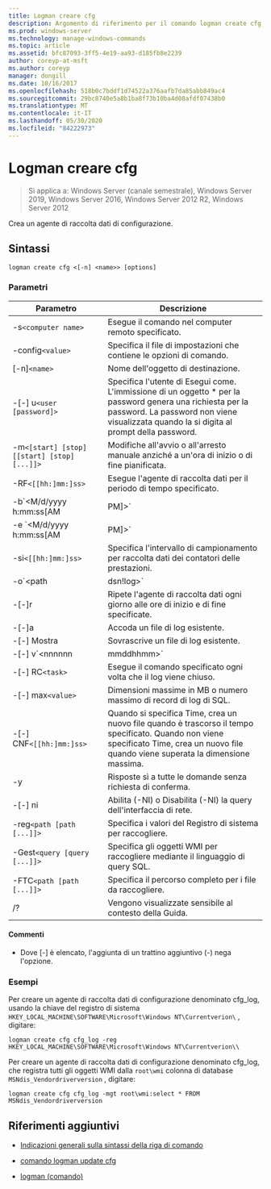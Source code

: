 ```yaml
---
title: Logman creare cfg
description: Argomento di riferimento per il comando logman create cfg, che consente di creare un agente di raccolta dati di configurazione.
ms.prod: windows-server
ms.technology: manage-windows-commands
ms.topic: article
ms.assetid: bfc87093-3ff5-4e19-aa93-d185fb8e2239
author: coreyp-at-msft
ms.author: coreyp
manager: dongill
ms.date: 10/16/2017
ms.openlocfilehash: 518b0c7bddf1d74522a376aafb7da85abb849ac4
ms.sourcegitcommit: 29bc8740e5a8b1ba8f73b10ba4d08afdf07438b0
ms.translationtype: MT
ms.contentlocale: it-IT
ms.lasthandoff: 05/30/2020
ms.locfileid: "84222973"
---
```

# <a name="logman-create-cfg"></a>Logman creare cfg

> Si applica a: Windows Server (canale semestrale), Windows Server 2019, Windows Server 2016, Windows Server 2012 R2, Windows Server 2012

Crea un agente di raccolta dati di configurazione.

## <a name="syntax"></a>Sintassi

```
logman create cfg <[-n] <name>> [options]
```

### <a name="parameters"></a>Parametri

| Parametro | Descrizione |
| --------- | ----------- |
| -s`<computer name>` | Esegue il comando nel computer remoto specificato. |
| -config`<value>` | Specifica il file di impostazioni che contiene le opzioni di comando. |
| [-n]`<name>` | Nome dell'oggetto di destinazione. |
| -[-] u`<user [password]>` | Specifica l'utente di Esegui come. L'immissione di un oggetto \* per la password genera una richiesta per la password. La password non viene visualizzata quando la si digita al prompt della password. |
| -m`<[start] [stop] [[start] [stop] [...]]>` | Modifiche all'avvio o all'arresto manuale anziché a un'ora di inizio o di fine pianificata. |
| -RF`<[[hh:]mm:]ss>` | Esegue l'agente di raccolta dati per il periodo di tempo specificato. |
| -b`<M/d/yyyy h:mm:ss[AM|PM]>` | Inizia la raccolta dei dati all'ora specificata. |
| -e `<M/d/yyyy h:mm:ss[AM|PM]>` | Termina la raccolta dei dati all'ora specificata. |
| -si`<[[hh:]mm:]ss>` | Specifica l'intervallo di campionamento per raccolta dati dei contatori delle prestazioni. |
| -o`<path|dsn!log>` | Specifica che il file di log di output o DSN e di log impostare il nome in un database SQL. |
| -[-]r | Ripete l'agente di raccolta dati ogni giorno alle ore di inizio e di fine specificate. |
| -[-]a | Accoda un file di log esistente. |
| -[-] Mostra | Sovrascrive un file di log esistente. |
| -[-] v`<nnnnnn|mmddhhmm>` | Connette le informazioni sul controllo delle versioni dei file alla fine del nome del file di log. |
| -[-] RC`<task>` | Esegue il comando specificato ogni volta che il log viene chiuso. |
| -[-] max`<value>` | Dimensioni massime in MB o numero massimo di record di log di SQL. |
| -[-] CNF`<[[hh:]mm:]ss>` | Quando si specifica Time, crea un nuovo file quando è trascorso il tempo specificato. Quando non viene specificato Time, crea un nuovo file quando viene superata la dimensione massima. |
| -y | Risposte sì a tutte le domande senza richiesta di conferma. |
| -[-] ni | Abilita (-NI) o Disabilita (-NI) la query dell'interfaccia di rete. |
| -reg`<path [path [...]]>` | Specifica i valori del Registro di sistema per raccogliere. |
| -Gest`<query [query [...]]>` | Specifica gli oggetti WMI per raccogliere mediante il linguaggio di query SQL. |
| -FTC`<path [path [...]]>` | Specifica il percorso completo per i file da raccogliere. |
| /? | Vengono visualizzate sensibile al contesto della Guida. |

#### <a name="remarks"></a>Commenti

- Dove [-] è elencato, l'aggiunta di un trattino aggiuntivo (-) nega l'opzione.

### <a name="examples"></a>Esempi

Per creare un agente di raccolta dati di configurazione denominato cfg_log, usando la chiave del registro di sistema `HKEY_LOCAL_MACHINE\SOFTWARE\Microsoft\Windows NT\Currentverion\` , digitare:

```
logman create cfg cfg_log -reg HKEY_LOCAL_MACHINE\SOFTWARE\Microsoft\Windows NT\Currentverion\\
```

Per creare un agente di raccolta dati di configurazione denominato cfg_log, che registra tutti gli oggetti WMI dalla `root\wmi` colonna di database `MSNdis_Vendordriverversion` , digitare:

```
logman create cfg cfg_log -mgt root\wmi:select * FROM MSNdis_Vendordriverversion
```

## <a name="additional-references"></a>Riferimenti aggiuntivi

- [Indicazioni generali sulla sintassi della riga di comando](command-line-syntax-key.md)

- [comando logman update cfg](logman-update-cfg.md)

- [logman (comando)](logman.md)
